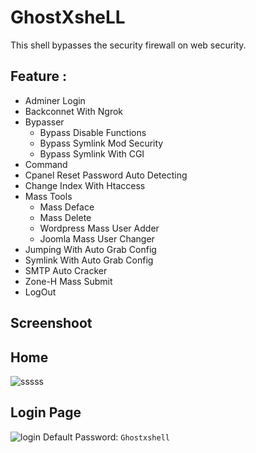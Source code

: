 # GhostXsheLL #
This shell bypasses the security firewall on web security.<br>

## Feature :
* Adminer Login
* Backconnet With Ngrok
* Bypasser
  * Bypass Disable Functions
  * Bypass Symlink Mod Security
  * Bypass Symlink With CGI
* Command
* Cpanel Reset Password Auto Detecting
* Change Index With Htaccess
* Mass Tools
  * Mass Deface
  * Mass Delete
  * Wordpress Mass User Adder
  * Joomla Mass User Changer
* Jumping With Auto Grab Config
* Symlink With Auto Grab Config
* SMTP Auto Cracker
* Zone-H Mass Submit
* LogOut

## Screenshoot

## Home
![sssss](https://user-images.githubusercontent.com/54710482/75033985-c0107b80-54de-11ea-9209-f98c400b3766.JPG)

## Login Page
![login](https://user-images.githubusercontent.com/54710482/75034799-98baae00-54e0-11ea-9ba9-303236768154.JPG)
Default Password: `Ghostxshell`
